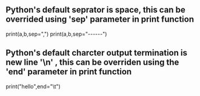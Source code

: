 ## Python's default seprator is space, this can be overrided using 'sep' parameter in print function

print(a,b,sep=",")
print(a,b,sep="------")

## Python's default charcter output termination is new line '\n' , this can be overriden using the 'end' parameter in print function

print("hello",end="\t")
